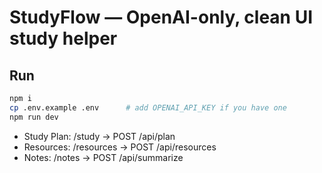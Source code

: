 # StudyFlow — OpenAI-only, clean UI study helper

## Run
```bash
npm i
cp .env.example .env      # add OPENAI_API_KEY if you have one
npm run dev
```
- Study Plan: /study → POST /api/plan
- Resources: /resources → POST /api/resources
- Notes: /notes → POST /api/summarize
